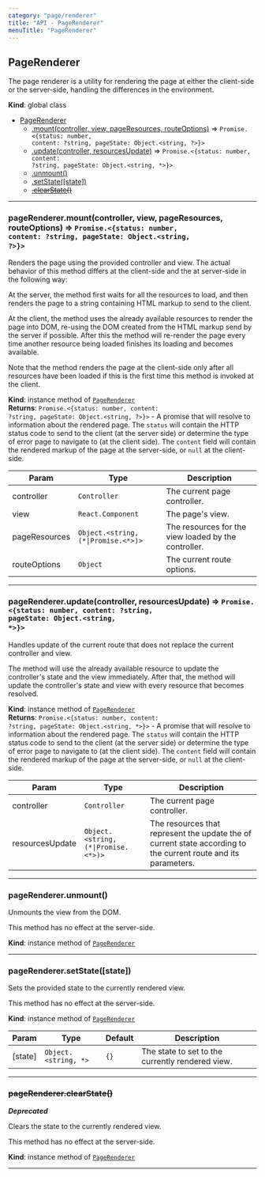 ```yaml
---
category: "page/renderer"
title: "API - PageRenderer"
menuTitle: "PageRenderer"
---
```


## PageRenderer&nbsp;<a name="PageRenderer" href="https://github.com/seznam/ima/blob/v17.8.0/packages/core/src/page/renderer/PageRenderer.js#L5" target="_blank"><span class="icon"><i class="fas fa-external-link-alt fa-xs"></i></span></a>
The page renderer is a utility for rendering the page at either the
client-side or the server-side, handling the differences in the environment.

**Kind**: global class  

* [PageRenderer](#PageRenderer)
    * [.mount(controller, view, pageResources, routeOptions)](#PageRenderer+mount) ⇒ <code>Promise.&lt;{status: number, content: ?string, pageState: Object.&lt;string, ?&gt;}&gt;</code>
    * [.update(controller, resourcesUpdate)](#PageRenderer+update) ⇒ <code>Promise.&lt;{status: number, content: ?string, pageState: Object.&lt;string, \*&gt;}&gt;</code>
    * [.unmount()](#PageRenderer+unmount)
    * [.setState([state])](#PageRenderer+setState)
    * ~~[.clearState()](#PageRenderer+clearState)~~


* * *

### pageRenderer.mount(controller, view, pageResources, routeOptions) ⇒ <code>Promise.&lt;{status: number, content: ?string, pageState: Object.&lt;string, ?&gt;}&gt;</code>&nbsp;<a name="PageRenderer+mount" href="https://github.com/seznam/ima/blob/v17.8.0/packages/core/src/page/renderer/PageRenderer.js#L60" target="_blank"><span class="icon"><i class="fas fa-external-link-alt fa-xs"></i></span></a>
Renders the page using the provided controller and view. The actual
behavior of this method differs at the client-side and the at
server-side in the following way:

At the server, the method first waits for all the resources to load, and
then renders the page to a string containing HTML markup to send to the
client.

At the client, the method uses the already available resources to render
the page into DOM, re-using the DOM created from the HTML markup send by
the server if possible. After this the method will re-render the page
every time another resource being loaded finishes its loading and
becomes available.

Note that the method renders the page at the client-side only after all
resources have been loaded if this is the first time this method is
invoked at the client.

**Kind**: instance method of [<code>PageRenderer</code>](#PageRenderer)  
**Returns**: <code>Promise.&lt;{status: number, content: ?string, pageState: Object.&lt;string, ?&gt;}&gt;</code> - A promise that will resolve to information about the
        rendered page. The <code>status</code> will contain the HTTP status
        code to send to the client (at the server side) or determine the
        type of error page to navigate to (at the client side).
        The <code>content</code> field will contain the rendered markup of
        the page at the server-side, or <code>null</code> at the client-side.  

| Param | Type | Description |
| --- | --- | --- |
| controller | <code>Controller</code> | The current page controller. |
| view | <code>React.Component</code> | The page's view. |
| pageResources | <code>Object.&lt;string, (\*\|Promise.&lt;\*&gt;)&gt;</code> | The resources for        the view loaded by the controller. |
| routeOptions | <code>Object</code> | The current route options. |


* * *

### pageRenderer.update(controller, resourcesUpdate) ⇒ <code>Promise.&lt;{status: number, content: ?string, pageState: Object.&lt;string, \*&gt;}&gt;</code>&nbsp;<a name="PageRenderer+update" href="https://github.com/seznam/ima/blob/v17.8.0/packages/core/src/page/renderer/PageRenderer.js#L86" target="_blank"><span class="icon"><i class="fas fa-external-link-alt fa-xs"></i></span></a>
Handles update of the current route that does not replace the current
controller and view.

The method will use the already available resource to update the
controller's state and the view immediately. After that, the method will
update the controller's state and view with every resource that becomes
resolved.

**Kind**: instance method of [<code>PageRenderer</code>](#PageRenderer)  
**Returns**: <code>Promise.&lt;{status: number, content: ?string, pageState: Object.&lt;string, \*&gt;}&gt;</code> - A promise that will resolve to information about the
        rendered page. The <code>status</code> will contain the HTTP status
        code to send to the client (at the server side) or determine the
        type of error page to navigate to (at the client side).
        The <code>content</code> field will contain the rendered markup of
        the page at the server-side, or <code>null</code> at the client-side.  

| Param | Type | Description |
| --- | --- | --- |
| controller | <code>Controller</code> | The current page controller. |
| resourcesUpdate | <code>Object.&lt;string, (\*\|Promise.&lt;\*&gt;)&gt;</code> | The resources        that represent the update the of current state according to the        current route and its parameters. |


* * *

### pageRenderer.unmount()&nbsp;<a name="PageRenderer+unmount" href="https://github.com/seznam/ima/blob/v17.8.0/packages/core/src/page/renderer/PageRenderer.js#L93" target="_blank"><span class="icon"><i class="fas fa-external-link-alt fa-xs"></i></span></a>
Unmounts the view from the DOM.

This method has no effect at the server-side.

**Kind**: instance method of [<code>PageRenderer</code>](#PageRenderer)  

* * *

### pageRenderer.setState([state])&nbsp;<a name="PageRenderer+setState" href="https://github.com/seznam/ima/blob/v17.8.0/packages/core/src/page/renderer/PageRenderer.js#L103" target="_blank"><span class="icon"><i class="fas fa-external-link-alt fa-xs"></i></span></a>
Sets the provided state to the currently rendered view.

This method has no effect at the server-side.

**Kind**: instance method of [<code>PageRenderer</code>](#PageRenderer)  

| Param | Type | Default | Description |
| --- | --- | --- | --- |
| [state] | <code>Object.&lt;string, \*&gt;</code> | <code>{}</code> | The state to set to the currently        rendered view. |


* * *

### ~~pageRenderer.clearState()~~&nbsp;<a name="PageRenderer+clearState" href="https://github.com/seznam/ima/blob/v17.8.0/packages/core/src/page/renderer/PageRenderer.js#L112" target="_blank"><span class="icon"><i class="fas fa-external-link-alt fa-xs"></i></span></a>
***Deprecated***

Clears the state to the currently rendered view.

This method has no effect at the server-side.

**Kind**: instance method of [<code>PageRenderer</code>](#PageRenderer)  

* * *


